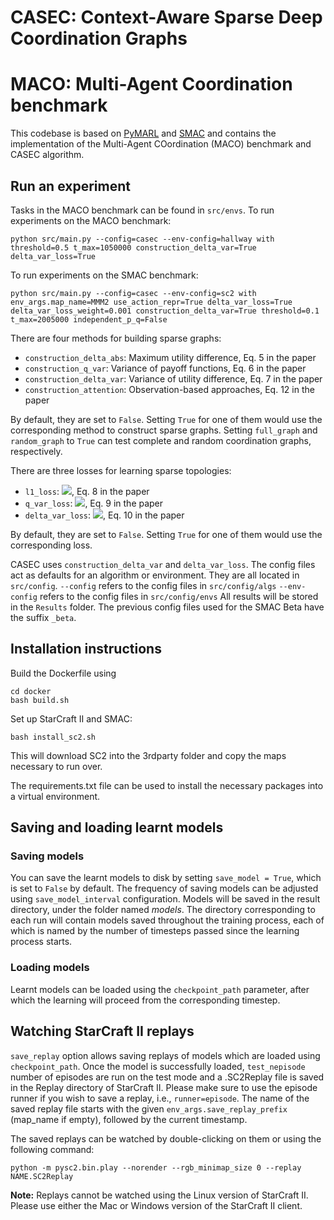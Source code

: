 # CASEC: Context-Aware Sparse Deep Coordination Graphs

# MACO: Multi-Agent Coordination benchmark

This codebase is based on [PyMARL](https://github.com/oxwhirl/pymarl) and [SMAC](https://github.com/oxwhirl/smac) and contains the implementation
of the Multi-Agent COordination (MACO) benchmark and CASEC algorithm.

## Run an experiment 

Tasks in the MACO benchmark can be found in `src/envs`. To run experiments on the MACO benchmark:

```shell
python src/main.py --config=casec --env-config=hallway with threshold=0.5 t_max=1050000 construction_delta_var=True delta_var_loss=True
```

To run experiments on the SMAC benchmark:

```shell
python src/main.py --config=casec --env-config=sc2 with env_args.map_name=MMM2 use_action_repr=True delta_var_loss=True delta_var_loss_weight=0.001 construction_delta_var=True threshold=0.1 t_max=2005000 independent_p_q=False
```

There are four methods for building sparse graphs:
* `construction_delta_abs`: Maximum utility difference, Eq. 5 in the paper
* `construction_q_var`: Variance of payoff functions, Eq. 6 in the paper
* `construction_delta_var`: Variance of utility difference, Eq. 7 in the paper
* `construction_attention`: Observation-based approaches, Eq. 12 in the paper

By default, they are set to `False`. Setting `True` for one of them would use the corresponding method to construct sparse graphs. Setting `full_graph` and `random_graph` to `True` can test complete and random coordination graphs, respectively.

There are three losses for learning sparse topologies:
* `l1_loss`: ![](http://latex.codecogs.com/svg.latex?\mathcal{L}_{\mathrm{sparse}}^{|\delta|}), Eq. 8 in the paper
* `q_var_loss`: ![](http://latex.codecogs.com/svg.latex?\mathcal{L}_{\mathrm{sparse}}^{q_{\mathrm{var}}}), Eq. 9 in the paper
* `delta_var_loss`: ![](http://latex.codecogs.com/svg.latex?\mathcal{L}_{\mathrm{sparse}}^{\delta_{\mathrm{var}}}), Eq. 10 in the paper

By default, they are set to `False`. Setting `True` for one of them would use the corresponding loss.

CASEC uses `construction_delta_var` and `delta_var_loss`.
The config files act as defaults for an algorithm or environment. 
They are all located in `src/config`.
`--config` refers to the config files in `src/config/algs`
`--env-config` refers to the config files in `src/config/envs`
All results will be stored in the `Results` folder.
The previous config files used for the SMAC Beta have the suffix `_beta`.

## Installation instructions

Build the Dockerfile using 
```shell
cd docker
bash build.sh
```

Set up StarCraft II and SMAC:
```shell
bash install_sc2.sh
```

This will download SC2 into the 3rdparty folder and copy the maps necessary to run over.

The requirements.txt file can be used to install the necessary packages into a virtual environment.

## Saving and loading learnt models

### Saving models

You can save the learnt models to disk by setting `save_model = True`, which is set to `False` by default. The frequency of saving models can be adjusted using `save_model_interval` configuration. Models will be saved in the result directory, under the folder named *models*. The directory corresponding to each run will contain models saved throughout the training process, each of which is named by the number of timesteps passed since the learning process starts.

### Loading models

Learnt models can be loaded using the `checkpoint_path` parameter, after which the learning will proceed from the corresponding timestep. 

## Watching StarCraft II replays

`save_replay` option allows saving replays of models which are loaded using `checkpoint_path`. Once the model is successfully loaded, `test_nepisode` number of episodes are run on the test mode and a .SC2Replay file is saved in the Replay directory of StarCraft II. Please make sure to use the episode runner if you wish to save a replay, i.e., `runner=episode`. The name of the saved replay file starts with the given `env_args.save_replay_prefix` (map_name if empty), followed by the current timestamp. 

The saved replays can be watched by double-clicking on them or using the following command:

```shell
python -m pysc2.bin.play --norender --rgb_minimap_size 0 --replay NAME.SC2Replay
```

**Note:** Replays cannot be watched using the Linux version of StarCraft II. Please use either the Mac or Windows version of the StarCraft II client.
